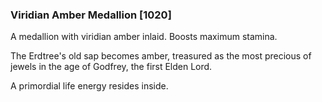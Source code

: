### Viridian Amber Medallion [1020]

A medallion with viridian amber inlaid. Boosts maximum stamina.

The Erdtree's old sap becomes amber, treasured as the most precious of jewels in the age of Godfrey, the first Elden Lord.

A primordial life energy resides inside.